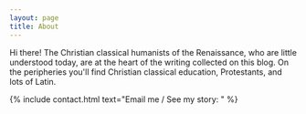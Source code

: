 ```yaml
---
layout: page
title: About
---
```


Hi there! The Christian classical humanists of the Renaissance, who are little understood today, are at the heart of the writing collected on this blog. On the peripheries you'll find Christian classical education, Protestants, and lots of Latin.

{% include contact.html text="Email me / See my story: " %}